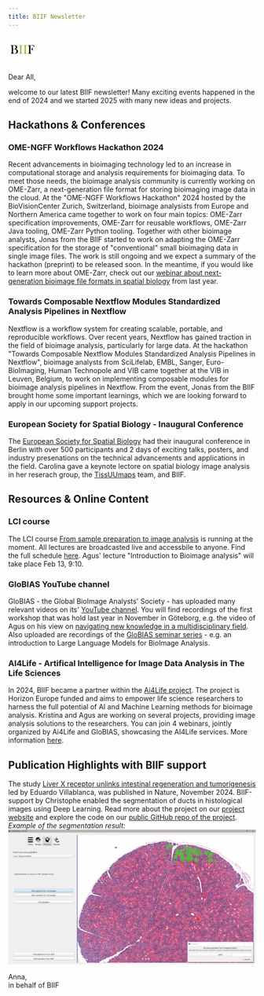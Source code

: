 ```yaml
---
title: BIIF Newsletter
---
```

![BIIF logo](/images/biif_logo_white.png )

Dear All,

welcome to our latest BIIF newsletter! Many exciting events happened in the end of 2024 and we started 2025 with many new ideas and projects.

## Hackathons & Conferences

### OME-NGFF Workflows Hackathon 2024
Recent advancements in bioimaging technology led to an increase in computational storage and analysis requirements for bioimaging data. To meet those needs, the bioimage analysis community is currently working on OME-Zarr, a next-generation file format for storing bioimaging image data in the cloud. At the "OME-NGFF Workflows Hackathon" 2024 hosted by the BioVisionCenter Zurich, Switzerland, bioimage analysists from Europe and Northern America came together to work on four main topics: OME-Zarr specification improvements, OME-Zarr for reusable workflows, OME-Zarr Java tooling, OME-Zarr Python tooling. Together with other bioimage analysts, Jonas from the BIIF started to work on adapting the OME-Zarr specification for the storage of "conventional" small bioimaging data in single image files. The work is still ongoing and we expect a summary of the hackathon (preprint) to be released soon. In the meantime, if you would like to learn more about OME-Zarr, check out our [webinar about next-generation bioimage file formats in spatial biology](https://www.youtube.com/watch?v=IQvPkRPY9RE) from last year.

### Towards Composable Nextflow Modules Standardized Analysis Pipelines in Nextflow
Nextflow is a workflow system for creating scalable, portable, and reproducible workflows. Over recent years, Nextflow has gained traction in the field of bioimage analysis, particularly for large data. At the hackathon "Towards Composable Nextflow Modules Standardized Analysis Pipelines in Nextflow", bioimage analysts from SciLifelab, EMBL, Sanger, Euro-BioImaging, Human Technopole and VIB came together at the VIB in Leuven, Belgium, to work on implementing composable modules for bioimage analysis pipelines in Nextflow. From the event, Jonas from the BIIF brought home some important learnings, which we are looking forward to apply in our upcoming support projects.

### European Society for Spatial Biology - Inaugural Conference
The [European Society for Spatial Biology](https://spatialbiologysociety.eu/) had their inaugural conference in Berlin with over 500 participants and 2 days of exciting talks, posters, and industry presenations on the technical advancements and applications in the field. Carolina gave a keynote lectore on spatial biology image analysis in her reserach group, the [TissUUmaps](https://tissuumaps.github.io/) team, and BIIF. 


## Resources & Online Content
### LCI course
The LCI course [From sample preparation to image analysis](https://ki.se/en/research/research-infrastructure-and-environments/core-facilities-for-research/live-cell-imaging-core-facility-lci/lci-microscopy-course) is running at the moment. All lectures are broadcasted live and accessbile to anyone. Find the full schedule [here](https://ki.se/media/270614/download). Agus' lecture "Introduction to Bioimage analysis" will take place Feb 13, 9:10.

### GloBIAS YouTube channel
GloBIAS - the Global BioImage Analysts' Society - has uploaded many relevant videos on its' [YouTube channel](https://www.youtube.com/@GloBIAS/videos). You will find recordings of the first workshop that was hold last year in November in Göteborg, e.g. the video of Agus on his view on [navigating new knowledge in a multidisciplinary field](https://www.youtube.com/watch?v=uKQ2OsPboi0). Also uploaded are recordings of the [GloBIAS seminar series](https://www.globias.org/activities/bia-seminar-series) - e.g. an introduction to Large Language Models for BioImage Analysis. 

### AI4Life - Artifical Intelligence for Image Data Analysis in The Life Sciences
In 2024, BIIF became a partner within the [Ai4Life project](https://ai4life.eurobioimaging.eu/). The project is Horizon Europe funded and aims to empower life science researchers to harness the full potential of AI and Machine Learning methods for bioimage analysis. Kristína and Agus are working on several projects, providing image analysis solutions to the researchers. You can join 4 webinars, jointly organized by Ai4Life and GloBIAS, showcasing the AI4Life services. More information [here](https://bsky.app/profile/ai4life.bsky.social/post/3lgsoepv4gs2x).

## Publication Highlights with BIIF support
The study [Liver X receptor unlinks intestinal regeneration and tumorigenesis](https://www.nature.com/articles/s41586-024-08247-6) led by Eduardo Villablanca, was published in Nature, November 2024. BIIF-support by Christophe enabled the segmentation of ducts in histological images using Deep Learning. Read more about the project on our [project website](https://biifsweden.github.io/projects/2023/08/07/EduardoVillablanca2023-1/) and explore the code on our [public GitHub repo of the project](https://github.com/BIIFSweden/EduardoVillablanca2023-1).  
*Example of the segmentation result:*  
![segmentation_gif](/images/newsletter/fastPathology_predictions.gif)  

 
Anna,  
in behalf of BIIF
